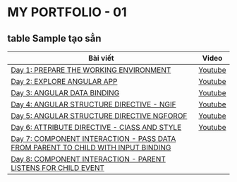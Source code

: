 # MY PORTFOLIO - 01

## table Sample tạo sẳn

| Bài viết                                                                                 | Video                 |
| ---------------------------------------------------------------------------------------- | --------------------- |
| [Day 1: PREPARE THE WORKING ENVIRONMENT][day1]                                           | [Youtube][day1-video] |
| [Day 2: EXPLORE ANGULAR APP][day2]                                                       | [Youtube][day2-video] |
| [Day 3: ANGULAR DATA BINDING][day3]                                                      | [Youtube][day3-video] |
| [Day 4: ANGULAR STRUCTURE DIRECTIVE - NGIF][day4]                                        | [Youtube][day4-video] |
| [Day 5: ANGULAR STRUCTURE DIRECTIVE NGFOROF][day5]                                       | [Youtube][day5-video] |
| [Day 6: ATTRIBUTE DIRECTIVE - ClASS AND STYLE][day6]                                     | [Youtube][day6-video] |
| [Day 7: COMPONENT INTERACTION - PASS DATA FROM PARENT TO CHILD WITH INPUT BINDING][day7] |                       |
| [Day 8: COMPONENT INTERACTION - PARENT LISTENS FOR CHILD EVENT][day8]                    |                       |

[day1]: Day001-Installation.md
[day2]: Day002-AngularApp.md
[day3]: Day003-DataBinding.md
[day4]: Day004-Structure-Directive-If-Else.md
[day5]: Day005-Structure-Directive-NgFor.md
[day6]: Day006-Attribute-Directive-Class-Style.md
[day7]: Day007-Component-Interaction-01.md
[day8]: Day008-Component-Interaction-02.md
[day1-video]: https://youtu.be/NS6P1fpU77o
[day2-video]: https://youtu.be/jgFw8tAgKNs
[day3-video]: https://youtu.be/WrMywdbnQfk
[day4-video]: https://youtu.be/Yujs6hi-l4w
[day5-video]: https://youtu.be/q7CQPEPSkD0
[day6-video]: https://youtu.be/Zh36WRD3MMQ
